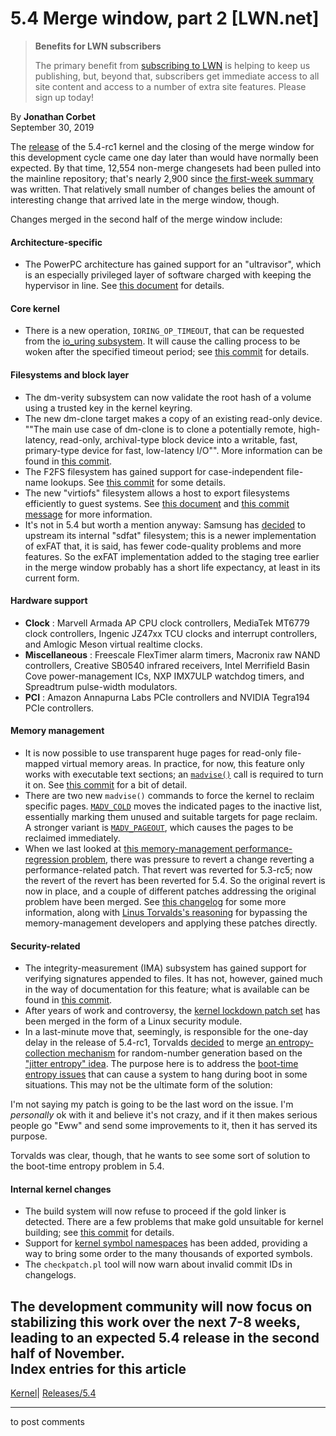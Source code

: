 # 5.4 Merge window, part 2 [LWN.net]

> **Benefits for LWN subscribers**
> 
> The primary benefit from [subscribing to LWN](/Promo/nst-nag5/subscribe) is helping to keep us publishing, but, beyond that, subscribers get immediate access to all site content and access to a number of extra site features. Please sign up today! 

By **Jonathan Corbet**  
September 30, 2019 

The [release](/Articles/800945/) of the 5.4-rc1 kernel and the closing of the merge window for this development cycle came one day later than would have normally been expected. By that time, 12,554 non-merge changesets had been pulled into the mainline repository; that's nearly 2,900 since [the first-week summary](/Articles/799425/) was written. That relatively small number of changes belies the amount of interesting change that arrived late in the merge window, though. 

Changes merged in the second half of the merge window include: 

#### Architecture-specific

  * The PowerPC architecture has gained support for an "ultravisor", which is an especially privileged layer of software charged with keeping the hypervisor in line. See [this document](https://git.kernel.org/linus/250c6c31228d) for details. 



#### Core kernel

  * There is a new operation, `IORING_OP_TIMEOUT`, that can be requested from the [io_uring subsystem](/Articles/776703/). It will cause the calling process to be woken after the specified timeout period; see [this commit](https://git.kernel.org/linus/5262f567987d) for details. 



#### Filesystems and block layer

  * The dm-verity subsystem can now validate the root hash of a volume using a trusted key in the kernel keyring. 
  * The new dm-clone target makes a copy of an existing read-only device. ""The main use case of dm-clone is to clone a potentially remote, high-latency, read-only, archival-type block device into a writable, fast, primary-type device for fast, low-latency I/O"". More information can be found in [this commit](https://git.kernel.org/linus/7431b7835f55). 
  * The F2FS filesystem has gained support for case-independent file-name lookups. See [this commit](https://git.kernel.org/linus/2c2eb7a300cd) for some details. 
  * The new "virtiofs" filesystem allows a host to export filesystems efficiently to guest systems. See [this document](https://git.kernel.org/linus/2d1d25d0a224) and [this commit message](https://git.kernel.org/linus/a62a8ef9d97d) for more information. 
  * It's not in 5.4 but worth a mention anyway: Samsung has [decided](/ml/linux-kernel/042701d57747$0e200320$2a600960$@samsung.com/) to upstream its internal "sdfat" filesystem; this is a newer implementation of exFAT that, it is said, has fewer code-quality problems and more features. So the exFAT implementation added to the staging tree earlier in the merge window probably has a short life expectancy, at least in its current form. 



#### Hardware support

  * **Clock** : Marvell Armada AP CPU clock controllers, MediaTek MT6779 clock controllers, Ingenic JZ47xx TCU clocks and interrupt controllers, and Amlogic Meson virtual realtime clocks. 
  * **Miscellaneous** : Freescale FlexTimer alarm timers, Macronix raw NAND controllers, Creative SB0540 infrared receivers, Intel Merrifield Basin Cove power-management ICs, NXP IMX7ULP watchdog timers, and Spreadtrum pulse-width modulators. 
  * **PCI** : Amazon Annapurna Labs PCIe controllers and NVIDIA Tegra194 PCIe controllers. 



#### Memory management

  * It is now possible to use transparent huge pages for read-only file-mapped virtual memory areas. In practice, for now, this feature only works with executable text sections; an [`madvise()`](http://man7.org/linux/man-pages/man2/madvise.2.html) call is required to turn it on. See [this commit](https://git.kernel.org/linus/99cb0dbd47a1) for a bit of detail. 
  * There are two new `madvise()` commands to force the kernel to reclaim specific pages. [`MADV_COLD`](https://git.kernel.org/linus/9c276cc65a58) moves the indicated pages to the inactive list, essentially marking them unused and suitable targets for page reclaim. A stronger variant is [`MADV_PAGEOUT`](https://git.kernel.org/linus/1a4e58cce84e), which causes the pages to be reclaimed immediately. 
  * When we last looked at [this memory-management performance-regression problem](/Articles/790985/), there was pressure to revert a change reverting a performance-related patch. That revert was reverted for 5.3-rc5; now the revert of the revert has been reverted for 5.4. So the original revert is now in place, and a couple of different patches addressing the original problem have been merged. See [this changelog](https://git.kernel.org/linus/edf445ad7c8d) for some more information, along with [Linus Torvalds's reasoning](/ml/linux-kernel/CAHk-=wgba5zOJtGBFCBP3Oc1m4ma+AR+80s=hy=BbvNr3GqEmA@mail.gmail.com/) for bypassing the memory-management developers and applying these patches directly. 



#### Security-related

  * The integrity-measurement (IMA) subsystem has gained support for verifying signatures appended to files. It has not, however, gained much in the way of documentation for this feature; what is available can be found in [this commit](https://git.kernel.org/linus/9044d627fd18). 
  * After years of work and controversy, the [kernel lockdown patch set](/Articles/791863/) has been merged in the form of a Linux security module. 
  * In a last-minute move that, seemingly, is responsible for the one-day delay in the release of 5.4-rc1, Torvalds [decided](/ml/linux-kernel/CAHk-=wi0vxLmwEBn2Xgu7hZ0U8z2kN4sgCax+57ZJMVo3huDaQ@mail.gmail.com/) to merge [an entropy-collection mechanism](https://git.kernel.org/linus/50ee7529ec45) for random-number generation based on the ["jitter entropy" idea](/Articles/642166/). The purpose here is to address the [boot-time entropy issues](/Articles/800509/) that can cause a system to hang during boot in some situations. This may not be the ultimate form of the solution: 

I'm not saying my patch is going to be the last word on the issue. I'm _personally_ ok with it and believe it's not crazy, and if it then makes serious people go "Eww" and send some improvements to it, then it has served its purpose. 

Torvalds was clear, though, that he wants to see some sort of solution to the boot-time entropy problem in 5.4. 




#### Internal kernel changes

  * The build system will now refuse to proceed if the gold linker is detected. There are a few problems that make gold unsuitable for kernel building; see [this commit](https://git.kernel.org/linus/75959d44f9dc) for details. 
  * Support for [kernel symbol namespaces](/Articles/760045/) has been added, providing a way to bring some order to the many thousands of exported symbols. 
  * The `checkpatch.pl` tool will now warn about invalid commit IDs in changelogs. 



The development community will now focus on stabilizing this work over the next 7-8 weeks, leading to an expected 5.4 release in the second half of November.  
Index entries for this article  
---  
[Kernel](/Kernel/Index)| [Releases/5.4](/Kernel/Index#Releases-5.4)  
  


* * *

to post comments 
